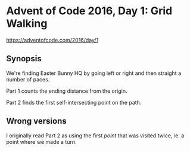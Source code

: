 # Advent of Code 2016, Day 1: Grid Walking

https://adventofcode.com/2016/day/1

## Synopsis

We're finding Easter Bunny HQ by going left or right and then straight a number of paces.

Part 1 counts the ending distance from the origin.

Part 2 finds the first self-intersecting point on the path.

## Wrong versions

I originally read Part 2 as using the first *point* that was visited twice, ie. a point where we made a turn.
